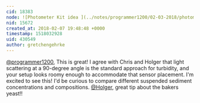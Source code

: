 ```yaml
---
cid: 18383
node: ![Photometer Kit idea ](../notes/programmer1200/02-03-2018/photometer-kit-idea)
nid: 15672
created_at: 2018-02-07 19:48:48 +0000
timestamp: 1518032928
uid: 430549
author: gretchengehrke
---
```


[@programmer1200](/profile/programmer1200), This is great! I agree with Chris and Holger that light scattering at a 90-degree angle is the standard approach for turbidity, and your setup looks roomy enough to accommodate that sensor placement. I'm excited to see this! I'd be curious to compare different suspended sediment concentrations and compositions. 
[@Holger](/profile/Holger), great tip about the bakers yeast!! 